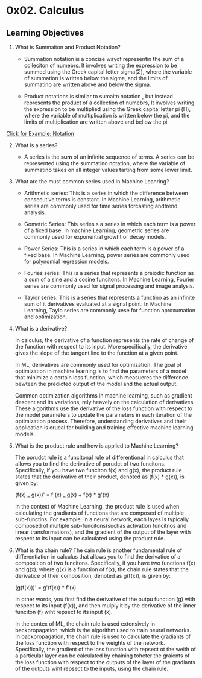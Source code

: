 # 0x02. Calculus

## Learning Objectives

1. What is Summaiton and Product Notation?

   - Summation notation is a concise wayof representin the sum of a colleciton of numebrs. It involves writing the expression to be summed using the Greek capital letter sigma(Σ), where the variable of summation is written below the sigma, and the limits of summatino are written above and below the sigma.

   - Product notations is similar to sumaitn notation , but instead represents the product of a collection of numebrs, It involves writing the expression to be multiplied using the Greek capital letter pi (Π), where the variable of multiplication is written below the pi, and the limits of multiplication are written above and bellow the pi.

[Click for Example: Notation](https://scontent-mia3-1.xx.fbcdn.net/v/t1.6435-9/106803074_140803567650264_303350664615146918_n.jpg?_nc_cat=111&ccb=1-7&_nc_sid=8bfeb9&_nc_ohc=8D_N0y3xyucAX-Fp7Tc&_nc_ht=scontent-mia3-1.xx&oh=00_AfABa5BSMt7ktyzEyIGAC0GSj6uyOGVJU0E9IbKbtDnWBA&oe=644AB93D)

2. What is a series?

   - A series is the **sum** of an infinite sequence of terms. A series can be represented using the summatino notation, where the variable of summatino takes on all integer values tarting from some lower limit.

3. What are the must common series used in Machine Leanring?

   - Arithmetic series: This is a series in which the difference between consecutive terms is constant. In Machine Learning, arithmetic series are commonly used for time series forcasting andtrend analysis.

   - Gometric Series: This series s a series in which each term is a power of a fixed base. In machine Learning, geometric series are commonly used for exponential growht or decay models.

   - Power Series: This is a series in which each term is a power of a fixed base. In Machine Learning, power series are commonly used for polynomial regression models.

   - Fouries series: This is a series that represents a preiodic function as a sum of a sine and a cosine funcitons. In Machine Learning, Fourier series are commonly used for signal processing and image analysis.

   - Taylor series: This is a series that represents a functino as an infinite sum of it derivatives evaluated at a signal point. In Machine Learning, Taylo series are commonly uese for function aproxumation and optimization.

4. What is a derivative?

   In calculus, the derivative of a function represents the rate of change of the function with respect to its input. More specifically, the derivative gives the slope of the tangent line to the function at a given point.

   In ML, derivatives are commonly used for optimization. The goal of optimization in machine learning is to find the parameters of a model that minimize a certain loss function, which measueres the difference bewteen the predicted output of the model and the actual output.

   Common optimization algorithms in machine learning, such as gradient descent and its variations, rely heavely on the calculation of derivatives. These algorithms use the derivative of the loss function with respect to the model parameters to update the parameters in each iteration of the optimization process. Therefore, understanding derivatives and their application is crucal for building and training effective machine learning models.

5. What is the product rule and how is applied to Machine Learning?

   The porudct rule is a funcitonal rule of differentional in calculus that allows you to find the derivative of porudct of two funcitons. Specifically, if you have two funciton f(x) and g(x), the product rule states that the derivative of their product, denoted as (f(x) \* g(x)), is given by:

   (f(x) _ g(x))' = f'(x) _ g(x) + f(x) \* g'(x)

   In the context of Machine Learning, the product rule is used when calculating the gradiants of functions that are composed of multiple sub-functins. For example, in a neural network, each layes is typically composed of multiple sub-funcitons(suchas activation funcitnos and linear transformations), and the gradient of the output of the layer with respect to its input can be calculated using the product rule.

6. What is tha chain rule?
   The cain rule is another fundamental rule of differentiation in calculus that allows you to find the derivatice of a composition of two funcitons. Specifically, if you have two functions f(x) and g(x), where g(x) is a function of f(x), the chain rule states that the derivatice of their composition, denoted as g(f(x)), is given by:

   (g(f(x)))' = g'(f(x)) \* f'(x)

   In other words, you first find the derivative of the outpu function (g) with respect to its input (f(x)), and then mulply it by the derivative of the inner funciton (f) wiht repsect to its input (x).

   In the contex of ML, the chain rule is used extensively in backpropagation, which is the algorithm used to train neural networks. In backpropagation, the chain rule is used to calculate the gradiants of the loss function with respect to the weights of the network. Specifically, the gradient of the loss function with repsect ot the weith of a particular layer can be calculated by chaining toheter the graients of the loss function with respect to the outputs of the layer of the gradiants of the outputs wiht repsect to the inputs, using the chain rule.
